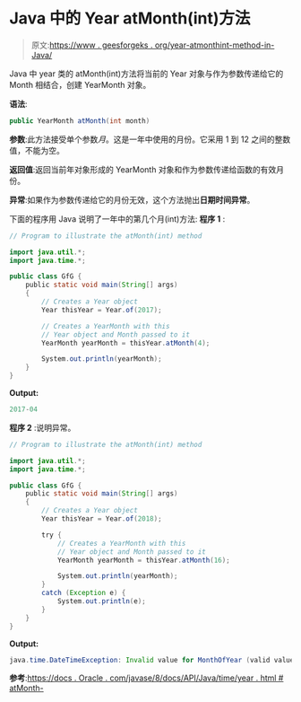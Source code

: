 # Java 中的 Year atMonth(int)方法

> 原文:[https://www . geesforgeks . org/year-atmonthint-method-in-Java/](https://www.geeksforgeeks.org/year-atmonthint-method-in-java/)

Java 中 year 类的 atMonth(int)方法将当前的 Year 对象与作为参数传递给它的 Month 相结合，创建 YearMonth 对象。

**语法**:

```java
public YearMonth atMonth(int month)

```

**参数**:此方法接受单个参数*月*。这是一年中使用的月份。它采用 1 到 12 之间的整数值，不能为空。

**返回值**:返回当前年对象形成的 YearMonth 对象和作为参数传递给函数的有效月份。

**异常**:如果作为参数传递给它的月份无效，这个方法抛出**日期时间异常**。

下面的程序用 Java 说明了一年中的第几个月(int)方法:
**程序 1** :

```java
// Program to illustrate the atMonth(int) method

import java.util.*;
import java.time.*;

public class GfG {
    public static void main(String[] args)
    {
        // Creates a Year object
        Year thisYear = Year.of(2017);

        // Creates a YearMonth with this
        // Year object and Month passed to it
        YearMonth yearMonth = thisYear.atMonth(4);

        System.out.println(yearMonth);
    }
}
```

**Output:**

```java
2017-04

```

**程序 2** :说明异常。

```java
// Program to illustrate the atMonth(int) method

import java.util.*;
import java.time.*;

public class GfG {
    public static void main(String[] args)
    {
        // Creates a Year object
        Year thisYear = Year.of(2018);

        try {
            // Creates a YearMonth with this
            // Year object and Month passed to it
            YearMonth yearMonth = thisYear.atMonth(16);

            System.out.println(yearMonth);
        }
        catch (Exception e) {
            System.out.println(e);
        }
    }
}
```

**Output:**

```java
java.time.DateTimeException: Invalid value for MonthOfYear (valid values 1 - 12): 16

```

**参考**:[https://docs . Oracle . com/javase/8/docs/API/Java/time/year . html # atMonth-](https://docs.oracle.com/javase/8/docs/api/java/time/Year.html#atMonth-)
